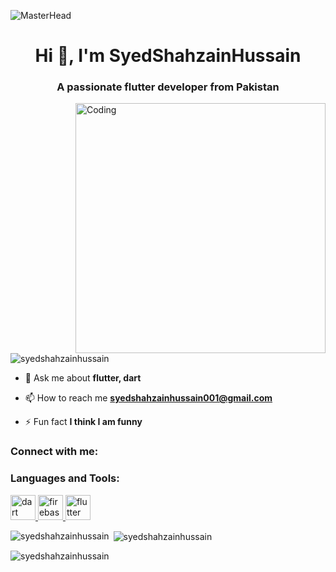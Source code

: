 ![MasterHead](https://user-images.githubusercontent.com/31604881/155272648-a797ca5b-d9b6-4327-8c32-ae775c7d5bfc.gif)
<h1 align="center">Hi 👋, I'm SyedShahzainHussain</h1>
<h3 align="center">A passionate flutter developer from Pakistan</h3>
<img align="right" alt="Coding" width="400" src="https://cdn.dribbble.com/users/1162077/screenshots/3848914/programmer.gif"/>
<p align="left"> <img src="https://komarev.com/ghpvc/?username=syedshahzainhussain&label=Profile%20views&color=0e75b6&style=flat" alt="syedshahzainhussain" /> </p>

- 💬 Ask me about **flutter, dart**

- 📫 How to reach me **syedshahzainhussain001@gmail.com**

- ⚡ Fun fact **I think I am funny**

<h3 align="left">Connect with me:</h3>
<p align="left">
</p>

<h3 align="left">Languages and Tools:</h3>
<p align="left"> <a href="https://dart.dev" target="_blank" rel="noreferrer"> <img src="https://www.vectorlogo.zone/logos/dartlang/dartlang-icon.svg" alt="dart" width="40" height="40"/> </a> <a href="https://firebase.google.com/" target="_blank" rel="noreferrer"> <img src="https://www.vectorlogo.zone/logos/firebase/firebase-icon.svg" alt="firebase" width="40" height="40"/> </a> <a href="https://flutter.dev" target="_blank" rel="noreferrer"> <img src="https://www.vectorlogo.zone/logos/flutterio/flutterio-icon.svg" alt="flutter" width="40" height="40"/> </a> </p>

<p><img align="left" src="https://github-readme-stats.vercel.app/api/top-langs?username=syedshahzainhussain&show_icons=true&locale=en&layout=compact" alt="syedshahzainhussain" /></p>

<p>&nbsp;<img align="center" src="https://github-readme-stats.vercel.app/api?username=syedshahzainhussain&show_icons=true&locale=en" alt="syedshahzainhussain" /></p>

<p><img align="center" src="https://github-readme-streak-stats.herokuapp.com/?user=syedshahzainhussain&" alt="syedshahzainhussain" /></p>
